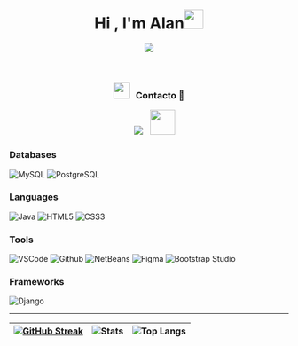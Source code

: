 <h1 align="center"><b>Hi , I'm Alan</b><img src="https://media.giphy.com/media/hvRJCLFzcasrR4ia7z/giphy.gif" width="35"></h1>
<!--  -->
<p align="center">
  <a href="https://github.com/DenverCoder1/readme-typing-svg"><img src="https://readme-typing-svg.herokuapp.com?font=Time+New+Roman&color=cyan&size=25&center=true&vCenter=true&width=600&height=100&lines=Mi+nombre+es+Alan+Manjarrez..&hearts;++;Tengo+23+años,;Soy+de+Sonora,+México"></a></p>

<br/>
<h3 align="center" > <img src="https://media.giphy.com/media/iY8CRBdQXODJSCERIr/giphy.gif" width="30" height="30" style="margin-right: 10px;">Contacto 🤝 </h3>

<div align="center"  class="icons-social" style="margin-left: 10px;">
        <a style="margin-left: 10px;" target="_blank" href="https://www.instagram.com/wirthix/">
			<img src="https://img.icons8.com/doodle/40/000000/instagram-new--v2.png"></a>
		<a style="margin-left: 10px;" target="_blank" href="mailto:jjose_alan@hotmail.com">
			<img width="45px"; height="45px" src="https://cdn-icons-png.flaticon.com/512/2590/2590807.png" ></a>
      </div>

</p>

<h3>Databases</h3>
<div>
    <img src="https://img.shields.io/badge/MySQL-00f?style=for-the-badge&logo=mysql&logoColor=white" alt="MySQL">
    <img src="https://img.shields.io/badge/PostgreSQL-336791?style=for-the-badge&logo=postgresql&logoColor=white" alt="PostgreSQL">
</div>

<h3>Languages</h3>
<div>
    <img src="https://img.shields.io/badge/-Java-F5A623?style=for-the-badge&logo=ORACLE&logoColor=white" alt="Java">
    <img src="https://img.shields.io/badge/-HTML5-E44D26?style=for-the-badge&logo=html5&logoColor=ffffff" alt="HTML5">
    <img src="https://img.shields.io/badge/-CSS3-2965F1?style=for-the-badge&logo=css3" alt="CSS3">
</div>

<h3>Tools</h3>
<div>
    <img src="https://img.shields.io/badge/-VSCode-007ACC?style=for-the-badge&logo=visual-studio-code" alt="VSCode">
    <img src="https://img.shields.io/badge/Github-%23121011.svg?style=for-the-badge&logo=github&logoColor=white" alt="Github">
    <img src="https://img.shields.io/badge/Apache%20NetBeans-1B6AC6?style=for-the-badge&logo=apache-netbeans-ide&logoColor=white" alt="NetBeans">
    <img src="https://img.shields.io/badge/Figma-F24E1E?style=for-the-badge&logo=figma&logoColor=white" alt="Figma">
    <img src="https://img.shields.io/badge/Bootstrap%20Studio-563D7C?style=for-the-badge&logo=bootstrap&logoColor=white" alt="Bootstrap Studio">
</div>

<h3>Frameworks</h3>
<div>
    <img src="https://img.shields.io/badge/Django-092E20?style=for-the-badge&logo=django&logoColor=white" alt="Django">
</div>

---

| [![GitHub Streak](https://github-readme-streak-stats.herokuapp.com/?user=Alanmanjarrez&theme=ocean-gradient&date_format=j%2Fn%5B%2FY%5D)](https://git.io/streak-stats) | ![Stats](https://github-readme-stats.vercel.app/api?username=Alanmanjarrez&count_private=true&show_icons=true&include_all_commits=true&hide_border=true&theme=ocean-gradient)| ![Top Langs](https://github-readme-stats.vercel.app/api/top-langs/?username=Alanmanjarrez&layout=compact&theme=ocean-gradient) |
| - | - | - |



